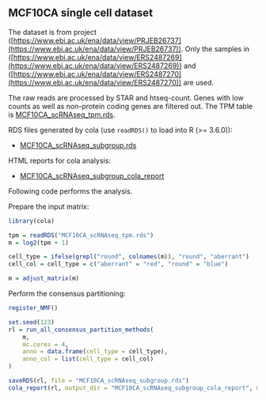 

## MCF10CA single cell dataset

The dataset is from project ([https://www.ebi.ac.uk/ena/data/view/PRJEB26737](https://www.ebi.ac.uk/ena/data/view/PRJEB26737)). Only the samples in ([https://www.ebi.ac.uk/ena/data/view/ERS2487269](https://www.ebi.ac.uk/ena/data/view/ERS2487269)) and ([https://www.ebi.ac.uk/ena/data/view/ERS2487270](https://www.ebi.ac.uk/ena/data/view/ERS2487270)) are used.

The raw reads are processed by STAR and htseq-count. Genes with low counts as well as non-protein coding genes are filtered out. The TPM table is [MCF10CA_scRNAseq_tpm.rds](https://jokergoo.github.io/cola_examples/MCF10CA_scRNAseq/MCF10CA_scRNAseq_tpm.rds).

RDS files generated by cola (use `readRDS()` to load into R (>= 3.6.0)):

- [MCF10CA_scRNAseq_subgroup.rds](https://jokergoo.github.io/cola_examples/MCF10CA_scRNAseq/MCF10CA_scRNAseq_subgroup.rds)

HTML reports for cola analysis:

- [MCF10CA_scRNAseq_subgroup_cola_report](https://jokergoo.github.io/cola_examples/MCF10CA_scRNAseq/MCF10CA_scRNAseq_subgroup_cola_report/cola_report.html)

Following code performs the analysis.

Prepare the input matrix:

```r
library(cola)

tpm = readRDS("MCF10CA_scRNAseq_tpm.rds")
m = log2(tpm + 1)

cell_type = ifelse(grepl("round", colnames(m)), "round", "aberrant")
cell_col = cell_type = c("aberrant" = "red", "round" = "blue")

m = adjust_matrix(m)
```

Perform the consensus partitioning:

```r
register_NMF()

set.seed(123)
rl = run_all_consensus_partition_methods(
    m, 
    mc.cores = 4,
    anno = data.frame(cell_type = cell_type), 
    anno_col = list(cell_type = cell_col)
)

saveRDS(rl, file = "MCF10CA_scRNAseq_subgroup.rds")
cola_report(rl, output_dir = "MCF10CA_scRNAseq_subgroup_cola_report", mc.cores = 4)
```
